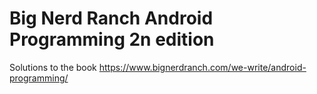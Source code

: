 # Big Nerd Ranch Android Programming 2n edition

Solutions to the book https://www.bignerdranch.com/we-write/android-programming/


